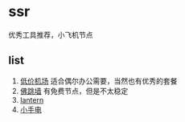 # ssr
优秀工具推荐，小飞机节点

## list

1. [低价机场](https://j02.space/waf/wHrgFRpHleYeH40D2) 适合偶尔办公需要，当然也有优秀的套餐
2. [佛跳墙](https://d2fjjqle8ae8y0.cloudfront.net/) 有免费节点，但是不太稳定
3. [lantern](https://github.com/getlantern/lantern) 
4. [小手电](https://github.com/xiaoshoudian/xiazai) 
